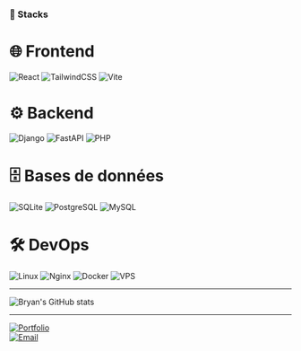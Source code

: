 ### 🔧 Stacks 

# 🌐 Frontend
![React](https://img.shields.io/badge/React-20232A?style=for-the-badge&logo=react&logoColor=61DAFB)
![TailwindCSS](https://img.shields.io/badge/TailwindCSS-38B2AC?style=for-the-badge&logo=tailwind-css&logoColor=white)
![Vite](https://img.shields.io/badge/Vite-646CFF?style=for-the-badge&logo=vite&logoColor=white)

# ⚙️ Backend
![Django](https://img.shields.io/badge/Django-092E20?style=for-the-badge&logo=django&logoColor=white)
![FastAPI](https://img.shields.io/badge/FastAPI-009688?style=for-the-badge&logo=fastapi&logoColor=white)
![PHP](https://img.shields.io/badge/PHP-777BB4?style=for-the-badge&logo=php&logoColor=white)

# 🗄️ Bases de données
![SQLite](https://img.shields.io/badge/SQLite-003B57?style=for-the-badge&logo=sqlite&logoColor=white)
![PostgreSQL](https://img.shields.io/badge/PostgreSQL-316192?style=for-the-badge&logo=postgresql&logoColor=white)
![MySQL](https://img.shields.io/badge/MySQL-4479A1?style=for-the-badge&logo=mysql&logoColor=white)

# 🛠️ DevOps
![Linux](https://img.shields.io/badge/Linux-FCC624?style=for-the-badge&logo=linux&logoColor=black)
![Nginx](https://img.shields.io/badge/Nginx-009639?style=for-the-badge&logo=nginx&logoColor=white)
![Docker](https://img.shields.io/badge/Docker-2496ED?style=for-the-badge&logo=docker&logoColor=white)
![VPS](https://img.shields.io/badge/VPS-333333?style=for-the-badge&logo=server-fault&logoColor=white)

---


![Bryan's GitHub stats](https://github-readme-stats.vercel.app/api?username=bry4ng4rrix&show_icons=true&theme=tokyonight)

---

[![Portfolio](https://img.shields.io/badge/Portfolio-000000?style=for-the-badge&logo=vercel&logoColor=white)](https://garrixdev.vercel.app)  
[![Email](https://img.shields.io/badge/Email-bryanmfb4%40gmail.com-D14836?style=for-the-badge&logo=gmail&logoColor=white)](mailto:bryanmfb4@gmail.com)
